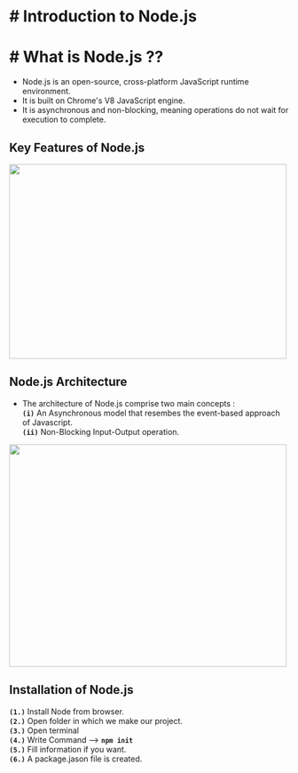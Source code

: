 # # Introduction to Node.js
#
# # What is Node.js ??

- Node.js is an open-source, cross-platform JavaScript runtime environment.
- It is built on Chrome's V8 JavaScript engine.
- It is asynchronous and non-blocking, meaning operations do not wait for execution to complete.


## Key Features of Node.js

<img src="https://github.com/user-attachments/assets/c5b12235-ac6d-46b9-a4ba-d62327bbd869" width="500" height="350" />

## Node.js Architecture

- The architecture of Node.js comprise two main concepts :  
  **`(i)`** An Asynchronous model that resembes the event-based approach of Javascript.  
  **`(ii)`** Non-Blocking Input-Output operation.


<img width="500" height="400"  src="https://github.com/user-attachments/assets/c968de3b-24d1-48dd-afb9-c0d044fe8ef9" />


## Installation of Node.js

 **`(1.)`** Install Node from browser.  
 **`(2.)`** Open folder in which we make our project.  
 **`(3.)`** Open terminal  
 **`(4.)`** Write Command --> **`npm init`**  
 **`(5.)`** Fill information if you want.  
 **`(6.)`** A package.jason file is created.  


























